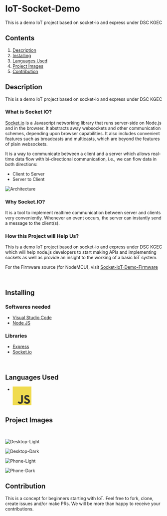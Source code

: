 # **IoT-Socket-Demo**
This is a demo IoT project based on socket-io and express under DSC KGEC 

## **Contents**
1. [Description](#description)
0. [Installing](#installing)
0. [Languages Used](#languages-used)
0. [Project Images](#project-images)
0. [Contribution](#contribution)

## **Description**
This is a demo IoT project based on socket-io and express under DSC KGEC
### **What is Socket IO?**

[Socket.io](https://socket.io) is a Javascript networking library that runs server-side on Node.js and in the browser. It abstracts away websockets and other communication schemes, depending upon browser capabilities. It also includes convenient features such as broadcasts and multicasts, which are beyond the features of plain websockets.

It is a way to communicate between a client and a server which allows real-time data flow with bi-directional communication, i.e., we can flow data in both directions:
- Client to Server
- Server to Client

![Architecture](https://user-images.githubusercontent.com/55695557/146581370-ac7e388d-6136-4e27-9a9d-8b759fbe1114.png)



### **Why Socket.IO?**

It is a tool to implement realtime communication between server and clients very conveniently. Whenever an event occurs, the server can instantly send a message to the client(s).
<br>

### **How this Project will Help Us?**

This is a demo IoT project based on socket-io and express under DSC KGEC which will help node.js developers to start making APIs and implementing sockets as well as provide an insight to the working of a basic IoT system.

For the Firmware source (for NodeMCU), visit [Socket-IoT-Demo-Firmware](https://github.com/DSCKGEC/IoT-Socket-Demo-Firmware)

<br>

## **Installing**

### Softwares needed

- [Visual Studio Code](https://code.visualstudio.com)
- [Node JS](https://nodejs.org/en)

### Libraries
- [Express](https://expressjs.com/)
- [Socket.io](https://socket.io)

<br>

## **Languages Used**

-  <img align="left" alt="JavaScript" width="60px" src="https://raw.githubusercontent.com/github/explore/80688e429a7d4ef2fca1e82350fe8e3517d3494d/topics/javascript/javascript.png" />
<br>
<br>


## **Project Images**
<br>

![Desktop-Light](https://user-images.githubusercontent.com/55695557/146641429-c0525c66-fa95-4ac1-96ba-eebc11199260.png)

![Desktop-Dark](https://user-images.githubusercontent.com/55695557/146641432-ce02d97d-2c7b-4421-8b44-54d1f8faa356.png)

![Phone-Light](https://user-images.githubusercontent.com/55695557/146641529-d1195c9f-0781-4115-aa32-5a9695b08349.png)

![Phone-Dark](https://user-images.githubusercontent.com/55695557/146641592-f2832466-f416-44e5-8e3c-75b3bdebb8c2.png)

## **Contribution**
This is a concept for beginners starting with IoT. Feel free to fork, clone, create issues and/or make PRs. We will be more than happy to receive your contributions.
